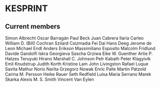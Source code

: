 # KESPRINT

## Current members

Simon Albrecht
Oscar Barragán
Paul Beck
Juan Cabrera
Ilaria Carleo
William D. (Bill) Cochran
Szilard Csizmadia
Fei Dai
Hans Deeg
Jerome de Leon
Michael Endl
Anders Erikson
Massimiliano Esposito
Malcolm Fridlund
Davide Gandolfi
Iskra Georgieva
Sascha Grziwa
Eike W. Guenther
Artie P. Hatzes
Teruyuki Hirano
Marshall C. Johnson
Petr Kabath
Peter Klagyivik
Emil Knudstrup
Judith Korth
Kristine Lam
John Livingston
Rafael Luque
Savita Mathur
Norio Narita
Grzegorz Nowak
Enric Palle
Martin Pätzold
Carina M. Persson
Heike Rauer
Seth Redfield
Luisa Maria Serrano
Marek Skarka
Alexis M. S. Smith
Vincent Van Eylen

<!-- ## Welcome to GitHub Pages

You can use the [editor on GitHub](https://github.com/kesprint/kesprint.github.io/edit/main/index.md) to maintain and preview the content for your website in Markdown files.

Whenever you commit to this repository, GitHub Pages will run [Jekyll](https://jekyllrb.com/) to rebuild the pages in your site, from the content in your Markdown files.

### Markdown

Markdown is a lightweight and easy-to-use syntax for styling your writing. It includes conventions for

```markdown
Syntax highlighted code block

# Header 1
## Header 2
### Header 3

- Bulleted
- List

1. Numbered
2. List

**Bold** and _Italic_ and `Code` text

[Link](url) and ![Image](src)
```

For more details see [GitHub Flavored Markdown](https://guides.github.com/features/mastering-markdown/).

### Jekyll Themes

Your Pages site will use the layout and styles from the Jekyll theme you have selected in your [repository settings](https://github.com/kesprint/kesprint.github.io/settings/pages). The name of this theme is saved in the Jekyll `_config.yml` configuration file.

### Support or Contact

Having trouble with Pages? Check out our [documentation](https://docs.github.com/categories/github-pages-basics/) or [contact support](https://support.github.com/contact) and we’ll help you sort it out.
 -->
